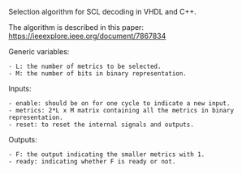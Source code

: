Selection algorithm for SCL decoding in VHDL and C++.

The algorithm is described in this paper: https://ieeexplore.ieee.org/document/7867834

Generic variables:

    - L: the number of metrics to be selected.
    - M: the number of bits in binary representation.

Inputs:

    - enable: should be on for one cycle to indicate a new input.
    - metrics: 2*L x M matrix containing all the metrics in binary representation.
    - reset: to reset the internal signals and outputs.

Outputs:

    - F: the output indicating the smaller metrics with 1.
    - ready: indicating whether F is ready or not.
